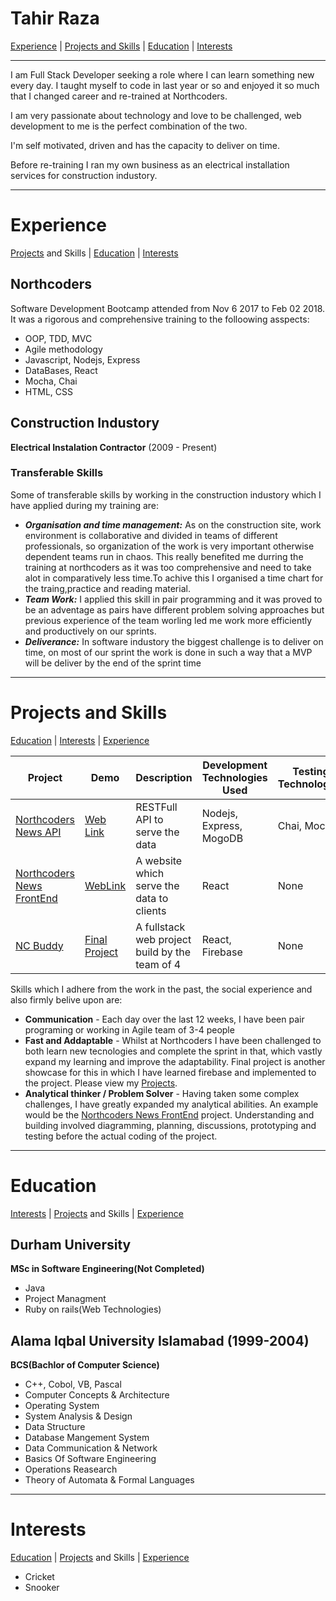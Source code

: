# Tahir Raza

[Experience](#experience) | [Projects and Skills](#projects_and_skills) | [Education](#education) | [Interests](#interests)
***
I am Full Stack Developer seeking a role where I can learn something new every day. I taught myself to code in last year or so and enjoyed it so much that I changed career and re-trained at Northcoders.

I am very passionate about technology and love to be challenged, web development to me is the perfect combination of the two.

I'm self motivated, driven and has the capacity to deliver on time.

Before re-training I ran my own business as an electrical installation services for construction industory.
***
# Experience 
[Projects](#projects) and Skills | [Education](#education) | [Interests](#interests)

## Northcoders ##

Software Development Bootcamp attended from Nov 6 2017 to Feb 02 2018. It was a rigorous and comprehensive training to the folloowing asspects:
- OOP, TDD, MVC
- Agile methodology
- Javascript, Nodejs, Express
- DataBases, React
- Mocha, Chai
- HTML, CSS
## Construction Industory ##
**Electrical Instalation Contractor** (2009 - Present)

### Transferable Skills ###
Some of transferable skills by working in the construction industory which I have applied during my training are:
- ***Organisation and time management:*** As on the construction site, work environment is collaborative and divided in teams of different professionals, so organization of the work is very important otherwise dependent teams run in chaos. This really benefited me durring the training at northcoders as it was too comprehensive and need to take alot in comparatively less time.To achive this I organised a time chart for the traing,practice and reading material.
- ***Team Work:*** I applied this skill in pair programming and it was proved to be an adventage as pairs have different problem solving approaches but previous experience of the team worling led me work more efficiently and productively on our sprints.
- ***Deliverance:*** In software industory the biggest challenge is to deliver on time, on most of our sprint the work is done in such a way that a MVP will be deliver by the end of the sprint time 

***
# Projects and Skills 

[Education](#education) | [Interests](#interests) | [Experience](#experience)

Project | Demo | Description | Development Technologies Used | Testing Technologies
---|---|---|---|---
[Northcoders News API](https://github.com/najmi-smile/BE-FT-northcoders-news) | [Web Link](https://quiet-shore-88770.herokuapp.com/) | RESTFull API to serve the data | Nodejs, Express, MogoDB | Chai, Mocha
[Northcoders News FrontEnd](https://github.com/najmi-smile/FE-FT-NC-News) | [WebLink](https://tahir-news-api.herokuapp.com/) | A website which serve the data to clients | React | None
[NC Buddy](https://github.com/najmi-smile/NC-Companion) | [Final Project](https://nc-buddy.herokuapp.com/) | A fullstack web project build by the team of 4 | React, Firebase | None

Skills which I adhere from the work in the past, the social experience and also firmly belive upon are:
- **Communication** - Each day over the last 12 weeks, I have been pair programing or working in Agile team of 3-4 people
- **Fast and Addaptable** - Whilst at Northcoders I have been challenged to both learn new tecnologies and complete the sprint in that, which vastly expand my learning and improve the adaptability. Final project is another showcase for this in which I have learned firebase and implemented to the project. Please view my [Projects](projects).
- **Analytical thinker / Problem Solver** - Having taken some complex  challenges, I have greatly expanded my analytical abilities. An example would be the [Northcoders News FrontEnd](https://github.com/najmi-smile/FE-FT-NC-News) project. Understanding and building involved diagramming, planning, discussions, prototyping and testing before the actual coding of the project.

***
# Education 
[Interests](#interests) | [Projects](#projects) and Skills | [Experience](#experience) 
## Durham University ## 
**MSc in Software Engineering(Not Completed)**
- Java
- Project Managment
- Ruby on rails(Web Technologies)
## Alama Iqbal University Islamabad (1999-2004) ##

**BCS(Bachlor of Computer Science)**
- C++, Cobol, VB, Pascal
- Computer Concepts & Architecture
- Operating System
- System Analysis & Design
- Data Structure
- Database Mangement System
- Data Communication & Network
- Basics Of Software Engineering
- Operations Reasearch
- Theory of Automata & Formal Languages

***
# Interests 
[Education](#education) | [Projects](#projects) and Skills | [Experience](#experience)
- Cricket
- Snooker
